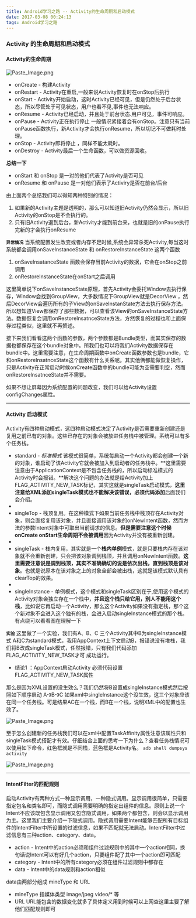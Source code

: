 ```yaml
---
title: Android学习之路 -- Activity的生命周期和启动模式
date: 2017-03-08 00:24:13
tags: Android学习之路
---
```


### Activity 的生命周期和启动模式
#### Activity的生命周期
![Paste_Image.png](http://upload-images.jianshu.io/upload_images/1967257-e11df06aa2630194.png?imageMogr2/auto-orient/strip%7CimageView2/2/w/600)

 - onCreate - 构建Activity
 - onRestart - Activity在重启,一般来说Activity恢复时在onStop后执行
 - onStart - Activity开始启动，这时Activity已经可见，但是仍然处于后台状态，所以尽管处于可见状态，用户也看不见,事件也无法响应。
 - onResume -  Activity已经启动，并且处于前台状态.用户可见，事件可响应。
 - onPause - Activity正在执行停止 一般情况紧接着会有onStop。注意只有当前onPause函数执行，新Activity才会执行onResume，所以切记不可做耗时处理。
 - onStop - Activity即将停止 ，同样不能太耗时。
 - onDestroy - Activity最后一个生命函数，可以做资源回收。
 
 **总结一下**
  - onStart 和 onStop 是一对的他们代表了Activity是否可见
  - onResume 和 onPause 是一对他们表示了Activiry是否在前台/后台
 
 由上面两个总结我们可以得知两种特别的情况：
 1. 如果新的Activity主题是透明的，那么可以知道旧Activity仍然会显示，所以旧Activity的onStop是不会执行的。
 2. 只有旧Activity退到后台，新Activity才能到前台来，也就是旧的onPause执行完新的才会执行onResume

   **`异常情况`**
当系统配置发生改变或者内存不足时候,系统会异常杀死Activity,每当这时系统都会调用onSaveInstanceState 和 onRestoreInstanceState 这两个函数
   1. onSaveInsatanceState 函数会保存当前Activity的数据，它会在onStop之前调用
   2. onRestoreInstanceState在onStart之后调用

  这里简单说下onSaveInstanceState原理，首先Activity会委托Window去执行保存，Window会找到GroupView，大多数情况下GroupView就是DecorView ，然后DecorView会遍历所有的子View的onSaveInstanState方法去执行保存方法。所以想知道View都保存了那些数据，可以查看该View的onSaveInstanceState方法。数据恢复会调用onRestoreInsatnceState方法，方然恢复的过程也和上面保存过程类似，这里就不再赘述。

 接下来我们看看这两个函数的参数，两个参数都是Bundle类型，而其实保存的数据也都保存在这个bundle对象中。所我们也可以将我们Activity数据保存在bundle中。这里需要注意，在生命周期函数中onCreate函数参数也是bundle，它和onRestoreInsatnceState这个函数有什么关系呢。其实他俩都能做恢复操作，只是Activity在正常启动时候onCreate函数中的bundle可能为空需要判空，然而onRestoreInsatnceState并不需要。
  
  如果不想让屏幕因为系统配置的问题改变，我们可以给Activity设置configChanges属性。
  
---

#### Activity 启动模式
Activity有四种启动模式，这四种启动模式决定了Activity是否需要重新创建还是复用之前已有的对象。这些已存在的对象会被放进任务栈中被管理。系统可以有多个任务栈。
- standard - *标准模式* 该模式很简单，系统每启动一个Activity都会创建一个新的对象，谁启动了该Activity它就会被加入到启动者的任务栈中。**这里需要注意由于ApplicationContext是不包含任务栈的，所以启动标准模式的Activity时会报错。**解决这个问题的办法就是给Activity加上FLAG_ACTIVITY_NEW_TASK标记，其实这就是singleTask启动模式，**这里注意给XML添加singleTask模式也不能解决该错误，必须代码添加**后面我们会介绍。
-
- singleTop - 栈顶复用。在这种模式下如果当前任务栈中栈顶存在Activity对象，则会直接复用该对象，并且直接调用该对象的onNewIntent函数，然而方法的参数Intent对象中可取出当前请求的信息。**但是需要注意这个时候onCreate onStart生命周期不会被调用**因为Activity并没有被重新创建。
-
- singleTask - 栈内复用，其实就是一个**栈内单例**模式，就是只要栈内存在该对象就不会重新创建，只会把该对象调到栈顶，并且调用onNewIntent函数。**这里需要注意说是调到栈顶，其实不准确确切的说是依次出栈，直到栈顶是该对象**。也就是说原本在该对象之上的对象全部会被出栈，这就是该模式默认具有clearTop的效果。
-
- singleInstance - 单例模式，这个模式和singleTask区别在于,使用这个模式的Activity对象会独立存在一个栈中，**并且这个栈只给它用，别人不能用这个栈**，比如说它再启动一个Activity，那么这个Activity如果没有指定栈，那个这个新对象不会进入这个独有的栈，会进入启动singleInstance模式的那个栈。有点绕可以看看图在理解一下

**`实验`**
这里做了一个实验，我们有A、B、C 三个Activity其中B为singleInstance模式 A和C为standard模式，我用AppContext上下文启动B，报错说没有堆栈，我们将B改成singleTask模式，任然报错，只有我们代码添加FLAG_ACTIVITY_NEW_TASK才可
成功运行。
- 结论1 ：AppContext启动Activity 必须代码设置FLAG_ACTIVITY_NEW_TASK属性

那么是因为XML设置的没生效么？我们仍然将B设置成singleInstance模式然后按照如下顺序启动 A-》B-》C 如果xml中singleInstance这个没生效，这三个对象应该在同一个任务栈。可是结果AC在一个栈，而B在一个栈，说明XML中的配置也生效了。



![Paste_Image.png](http://upload-images.jianshu.io/upload_images/1967257-e6cb65a5ce3ca16d.png?imageMogr2/auto-orient/strip%7CimageView2/2/w/600)


至于怎么创建新的任务栈我们可以在xml中配置TaskAffinity属性注意该属性只和singleTask模式搭配才有效。仔细结合上面的思考一下为什么？查看任务栈情况可以使用如下命令，红色框就是不同栈，蓝色框是Activity名。
``` adb shell dumpsys activity ```

![Paste_Image.png](http://upload-images.jianshu.io/upload_images/1967257-008e83394ce5cbb7.png?imageMogr2/auto-orient/strip%7CimageView2/2/w/600)

---

#### IntentFilter的匹配规则
启动Activity有两种方式一种显示调用，一种隐式调用。显示调用很简单，只需要指定包名和类名即可，而隐式调用需要明确的指定出组件的信息。原则上说一个Intent不应该既包含显示调用又包含隐式调用，如果两个都包含，则会以显示调用为主。这里我们主要介绍一下隐式调用。隐式调用需要Intent能够匹配所有目标组件的IntentFilter中所设置的过滤信息，如果不匹配就无法启动。IntentFilter中过滤信息有三种action、category、data。
- action - Intent中的action必须和组件过滤规则中的其中一个action相同，换句话说Intent可以有好几个action，只要组件配了其中一个action即可匹配
- category - Intent中的所有category必须在组件过滤规则中都存在
- data - Intent中的data规则和action相似

data由两部分组成 mineType 和 URL
- mineType 指媒体类型 image/jpeg video/* 等
- URL URL能包含的数据变化就多了具体定义用到时候可以上网查这里主要了解他们匹配规则即可